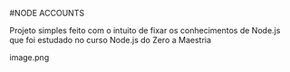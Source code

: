 #NODE ACCOUNTS

Projeto simples feito com o intuito de fixar os conhecimentos de Node.js que foi estudado no curso Node.js do Zero a Maestria

image.png
